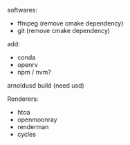 


softwares:
- ffmpeg (remove cmake dependency)
- git (remove cmake dependency)

add:
- conda
- openrv
- npm / nvm?


arnoldusd build (need usd)

Renderers:

- htoa
- openmoonray
- renderman
- cycles